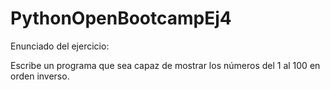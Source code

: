 # PythonOpenBootcampEj4


Enunciado del ejercicio:

Escribe un programa que sea capaz de mostrar los números del 1 al 100 en orden inverso.
